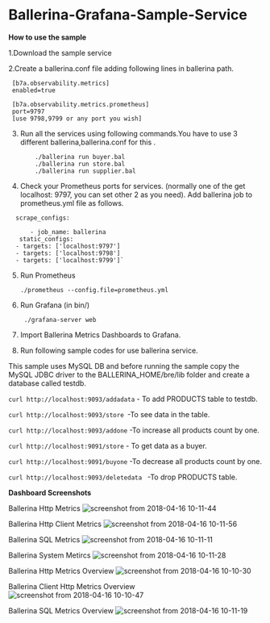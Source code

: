 # Ballerina-Grafana-Sample-Service

<b>How to use the sample</b>

1.Download the sample service

2.Create a ballerina.conf file adding following lines in ballerina path.
   
  
     [b7a.observability.metrics]
     enabled=true

     [b7a.observability.metrics.prometheus]
     port=9797
     [use 9798,9799 or any port you wish]

3. Run all the services using following commands.You have to use 3 different ballerina,ballerina.conf for this .

           ./ballerina run buyer.bal
           ./ballerina run store.bal
           ./ballerina run supplier.bal
          
4. Check your Prometheus ports for services. (normally one of the get localhost: 9797, you can set other 2 as you need).
 Add ballerina job to prometheus.yml file as follows.

 `  scrape_configs:`
          
          - job_name: ballerina
       static_configs:
      - targets: ['localhost:9797']
      - targets: ['localhost:9798']
      - targets: ['localhost:9799']`

      
5. Run Prometheus

    `./prometheus --config.file=prometheus.yml`

6. Run Grafana (in bin/)

   ` ./grafana-server web`

7. Import Ballerina Metrics Dashboards to Grafana.
8. Run following sample codes for use ballerina service.

This sample uses MySQL DB and before running the sample copy the  MySQL JDBC driver to the BALLERINA_HOME/bre/lib folder and create a database called testdb.

`curl http://localhost:9093/addadata` - To add PRODUCTS table to testdb.

`curl http://localhost:9093/store `-To see data in the table.

`curl http://localhost:9093/addone` -To increase all products count by one.

`curl http://localhost:9091/store` - To get data as a buyer.

`curl http://localhost:9091/buyone` -To decrease all products count by one.

`curl http://localhost:9093/deletedata ` -To drop PRODUCTS table.


<b>Dashboard Screenshots</b> 

Ballerina Http Metrics
![screenshot from 2018-04-16 10-11-44](https://user-images.githubusercontent.com/29086284/38790525-8422efca-415f-11e8-9461-71ebfdcf9e49.png)

Ballerina Http Client Metrics
![screenshot from 2018-04-16 10-11-56](https://user-images.githubusercontent.com/29086284/38790511-5e1dc0a2-415f-11e8-8d72-dab67cbe9c4b.png)

Ballerina SQL Metrics
![screenshot from 2018-04-16 10-11-11](https://user-images.githubusercontent.com/29086284/38790560-adbdb43c-415f-11e8-8049-9ea9924b4d29.png)

Ballerina System Metircs 
![screenshot from 2018-04-16 10-11-28](https://user-images.githubusercontent.com/29086284/38790570-c8da99c4-415f-11e8-9827-9ada226a3d22.png)

Ballerina Http Metrics Overview
![screenshot from 2018-04-16 10-10-30](https://user-images.githubusercontent.com/29086284/38790601-f46fad5e-415f-11e8-8b41-6959f477d997.png)

Ballerina Client Http Metrics Overview
![screenshot from 2018-04-16 10-10-47](https://user-images.githubusercontent.com/29086284/38790612-115c373e-4160-11e8-932e-875a738e92f9.png)

Ballerina SQL Metrics Overview
![screenshot from 2018-04-16 10-11-19](https://user-images.githubusercontent.com/29086284/38790624-2755110a-4160-11e8-9163-a4cda95ff7d0.png)
